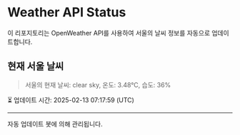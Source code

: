 
# Weather API Status

이 리포지토리는 OpenWeather API를 사용하여 서울의 날씨 정보를 자동으로 업데이트합니다.

## 현재 서울 날씨
> 서울의 현재 날씨: clear sky, 온도: 3.48°C, 습도: 36%

⏳ 업데이트 시간: 2025-02-13 07:17:59 (UTC)

---
자동 업데이트 봇에 의해 관리됩니다.
